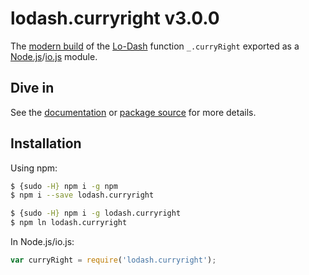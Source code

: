 # lodash.curryright v3.0.0

The [modern build](https://github.com/lodash/lodash/wiki/Build-Differences) of the [Lo-Dash](https://lodash.com/) function `_.curryRight` exported as a [Node.js](http://nodejs.org/)/[io.js](https://iojs.org/) module.

## Dive in

See the [documentation](https://lodash.com/docs#curryRight) or [package source](https://github.com/lodash/lodash/blob/3.0.0-npm-packages/lodash.curryright/index.js) for more details.

## Installation

Using npm:

```bash
$ {sudo -H} npm i -g npm
$ npm i --save lodash.curryright

$ {sudo -H} npm i -g lodash.curryright
$ npm ln lodash.curryright
```

In Node.js/io.js:

```js
var curryRight = require('lodash.curryright');
```
